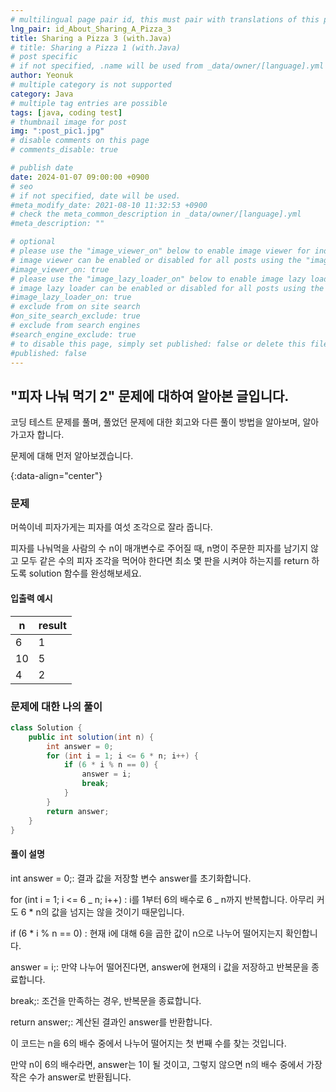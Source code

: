 ```yaml
---
# multilingual page pair id, this must pair with translations of this page. (This name must be unique)
lng_pair: id_About_Sharing_A_Pizza_3
title: Sharing a Pizza 3 (with.Java)
# title: Sharing a Pizza 1 (with.Java)
# post specific
# if not specified, .name will be used from _data/owner/[language].yml
author: Yeonuk
# multiple category is not supported
category: Java
# multiple tag entries are possible
tags: [java, coding test]
# thumbnail image for post
img: ":post_pic1.jpg"
# disable comments on this page
# comments_disable: true

# publish date
date: 2024-01-07 09:00:00 +0900
# seo
# if not specified, date will be used.
#meta_modify_date: 2021-08-10 11:32:53 +0900
# check the meta_common_description in _data/owner/[language].yml
#meta_description: ""

# optional
# please use the "image_viewer_on" below to enable image viewer for individual pages or posts (_posts/ or [language]/_posts folders).
# image viewer can be enabled or disabled for all posts using the "image_viewer_posts: true" setting in _data/conf/main.yml.
#image_viewer_on: true
# please use the "image_lazy_loader_on" below to enable image lazy loader for individual pages or posts (_posts/ or [language]/_posts folders).
# image lazy loader can be enabled or disabled for all posts using the "image_lazy_loader_posts: true" setting in _data/conf/main.yml.
#image_lazy_loader_on: true
# exclude from on site search
#on_site_search_exclude: true
# exclude from search engines
#search_engine_exclude: true
# to disable this page, simply set published: false or delete this file
#published: false
---
```


<!-- outline-start -->

## "피자 나눠 먹기 2" 문제에 대하여 알아본 글입니다.

코딩 테스트 문제를 풀며, 풀었던 문제에 대한 회고와 다른 풀이 방법을 알아보며, 알아가고자 합니다.

문제에 대해 먼저 알아보겠습니다.

{:data-align="center"}

<!-- outline-end -->

### 문제

머쓱이네 피자가게는 피자를 여섯 조각으로 잘라 줍니다.

피자를 나눠먹을 사람의 수 n이 매개변수로 주어질 때, n명이 주문한 피자를 남기지 않고 모두 같은 수의 피자 조각을 먹어야 한다면 최소 몇 판을 시켜야 하는지를 return 하도록 solution 함수를 완성해보세요.

#### 입출력 예시

| n   | result |
| --- | ------ |
| 6   | 1      |
| 10  | 5      |
| 4   | 2      |

### 문제에 대한 나의 풀이

```java
class Solution {
	public int solution(int n) {
		int answer = 0;
		for (int i = 1; i <= 6 * n; i++) {
			if (6 * i % n == 0) {
				answer = i;
				break;
			}
		}
		return answer;
	}
}
```

#### 풀이 설명

int answer = 0;: 결과 값을 저장할 변수 answer를 초기화합니다.

for (int i = 1; i <= 6 _ n; i++) : i를 1부터 6의 배수로 6 _ n까지 반복합니다. 아무리 커도 6 \* n의 값을 넘지는 않을 것이기 때문입니다.

if (6 \* i % n == 0) : 현재 i에 대해 6을 곱한 값이 n으로 나누어 떨어지는지 확인합니다.

answer = i;: 만약 나누어 떨어진다면, answer에 현재의 i 값을 저장하고 반복문을 종료합니다.

break;: 조건을 만족하는 경우, 반복문을 종료합니다.

return answer;: 계산된 결과인 answer를 반환합니다.

이 코드는 n을 6의 배수 중에서 나누어 떨어지는 첫 번째 수를 찾는 것입니다.

만약 n이 6의 배수라면, answer는 1이 될 것이고, 그렇지 않으면 n의 배수 중에서 가장 작은 수가 answer로 반환됩니다.
